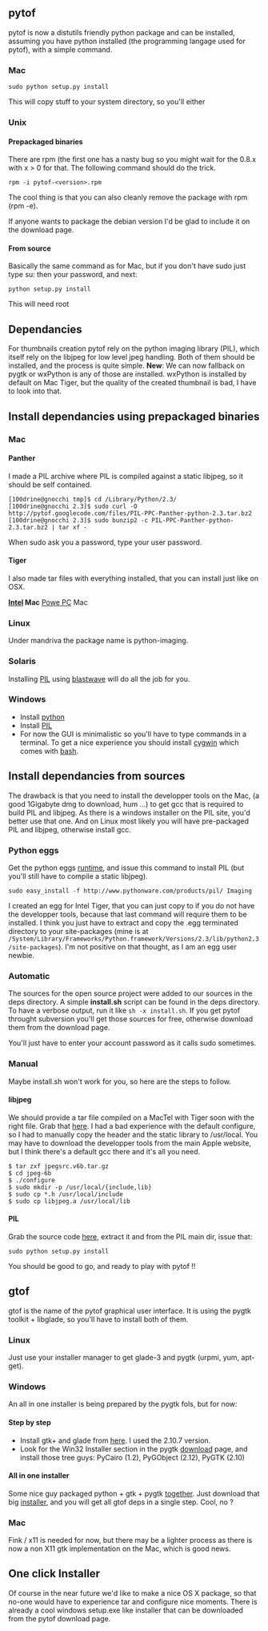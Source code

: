 ## pytof ##

pytof is now a distutils friendly python package and can be installed, assuming you have python installed (the programming langage used for pytof), with a simple command.

### Mac ###

```
sudo python setup.py install
```

This will copy stuff to your system directory, so you'll either

### Unix ###

#### Prepackaged binaries ####

There are rpm (the first one has a nasty bug so you might wait for the 0.8.x with x > 0 for that. The following command should do the trick.

```
rpm -i pytof-<version>.rpm
```

The cool thing is that you can also cleanly remove the package with rpm (rpm -e).

If anyone wants to package the debian version I'd be glad to include it on the download page.

#### From source ####

Basically the same command as for Mac, but if you don't have sudo just type su: then your password, and next:

```
python setup.py install
```

This will need root

## Dependancies ##

For thumbnails creation pytof rely on the python imaging library (PIL), which itself rely on the libjpeg for low level jpeg handling. Both of them should be installed, and the process is quite simple. **New**: We can now fallback on pygtk or wxPython is any of those are installed. wxPython is installed by default on Mac Tiger, but the quality of the created thumbnail is bad, I have to look into that.

## Install dependancies using prepackaged binaries ##

### Mac ###

#### Panther ####

I made a PIL archive where PIL is compiled against a static libjpeg, so it should be self contained.
```
[100drine@gnocchi tmp]$ cd /Library/Python/2.3/    
[100drine@gnocchi 2.3]$ sudo curl -O http://pytof.googlecode.com/files/PIL-PPC-Panther-python-2.3.tar.bz2
[100drine@gnocchi 2.3]$ sudo bunzip2 -c PIL-PPC-Panther-python-2.3.tar.bz2 | tar xf -
```
When sudo ask you a password, type your user password.

#### Tiger ####

I also made tar files with everything installed, that you can install just like on OSX.

**[Intel](http://pytof.googlecode.com/files/PIL-Tiger-Intel.tgz) Mac** [Powe PC](http://pytof.googlecode.com/files/PIL-Tiger-PPC.tgz) Mac

### Linux ###

Under mandriva the package name is python-imaging.

### Solaris ###

Installing [PIL](http://www.blastwave.org/packages/pil) using [blastwave](http://www.blastwave.org) will  do all the job for you.

### Windows ###

  * Install [python](http://www.python.org/ftp/python/2.4.4/python-2.4.4.msi)
  * Install [PIL](http://effbot.org/downloads/PIL-1.1.6.win32-py2.4.exe)
  * For now the GUI is minimalistic so you'll have to type commands in a terminal. To
get a nice experience you should install [cygwin](http://www.cygwin.com/mirrors.html) which comes with [bash](http://www.gnu.org/software/bash/).

## Install dependancies from sources ##

The drawback is that you need to install the developper tools on the Mac, (a good 1Gigabyte dmg to download, hum ...) to get gcc that is required to build PIL and libjpeg. As there is a windows installer on the PIL site, you'd better use that one. And on Linux most likely you will have pre-packaged PIL and libjpeg, otherwise install gcc.

### Python eggs ###

Get the python eggs [runtime](http://peak.telecommunity.com/DevCenter/EasyInstall#installing-easy-install), and issue this command to install PIL (but you'll still have to compile a static libjpeg).

```
sudo easy_install -f http://www.pythonware.com/products/pil/ Imaging
```

I created an egg for Intel Tiger, that you can just copy to  if you do not have the developper tools, because that last command will require them to be installed. I think you just have to extract and copy the .egg terminated directory to your site-packages (mine is at `/System/Library/Frameworks/Python.framework/Versions/2.3/lib/python2.3/site-packages`). I'm not positive on that thought, as I am an egg user newbie.

### Automatic ###

The sources for the open source project were added to our sources in the deps
directory.  A simple **install.sh** script can be found in the deps directory.
To have a verbose output, run it like `sh -x install.sh`.
If you get pytof throught subversion you'll get those sources for free,
otherwise download them from the download page.

You'll just have to enter your account password as it calls sudo sometimes.

### Manual ###

Maybe install.sh won't work for you, so here are the steps to follow.

#### libjpeg ####

We should provide a tar file compiled on a MacTel with Tiger soon with the right file.
Grab that [here](ftp://ftp.uu.net/graphics/jpeg/jpegsrc.v6b.tar.gz). I had a bad experience with the default configure, so I had to manually copy the header and the static library to /usr/local. You may have to download the developper tools from the main Apple website, but I think there's a default gcc there and it's all you need.

```
$ tar zxf jpegsrc.v6b.tar.gz
$ cd jpeg-6b
$ ./configure
$ sudo mkdir -p /usr/local/{include,lib}
$ sudo cp *.h /usr/local/include
$ sudo cp libjpeg.a /usr/local/lib
```

#### PIL ####

Grab the source code [here](http://effbot.org/downloads/Imaging-1.1.6.tar.gz), extract it and from the PIL main dir, issue that:

```
sudo python setup.py install
```

You should be good to go, and ready to play with pytof !!

## gtof ##

gtof is the name of the pytof graphical user interface. It is using the pygtk toolkit + libglade, so you'll have to install both of them.

### Linux ###

Just use your installer manager to get glade-3 and pygtk (urpmi, yum, apt-get).

### Windows ###

An all in one installer is being prepared by the pygtk fols, but for now:

#### Step by step ####

  * Install gtk+ and glade from [here](http://gladewin32.sourceforge.net/modules/news/). I used the 2.10.7 version.
  * Look for the Win32 Installer section in the pygtk [download](http://www.pygtk.org/downloads.html) page, and install those tree guys: PyCairo (1.2), PyGObject (2.12), PyGTK (2.10)

#### All in one installer ####

Some nice guy packaged python  + gtk + pygtk [together](http://aruiz.typepad.com/siliconisland/2006/12/allinone_win32_.html). Just download that big [installer](http://osl.ulpgc.es/~arc/gnome/pygtk-setup.exe), and you will get all gtof deps in a single step. Cool, no ?

### Mac ###

Fink / x11 is needed for now, but there may be a lighter process as there is now a non X11 gtk implementation on the Mac, which is good news.

## One click Installer ##

Of course in the near future we'd like to make a nice OS X package, so that no-one would have to experience tar and configure nice moments. There is already a cool windows setup.exe like installer that can be downloaded from the pytof download page.